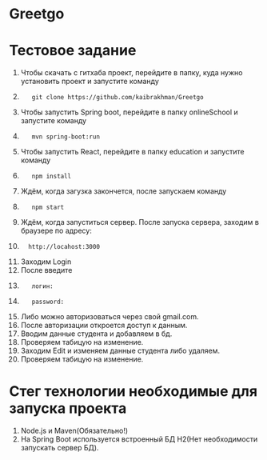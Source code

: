 # Greetgo
# Тестовое задание
1. Чтобы скачать с гитхаба проект, перейдите в папку, куда нужно установить проект и запуcтите команду  
2.        git clone https://github.com/kaibrakhman/Greetgo
3. Чтобы запустить Spring boot, перейдите в папку onlineSchool и запустите команду 
4.        mvn spring-boot:run
5. Чтобы запустить React, перейдите в папку education и запустите команду 
6.        npm install
7. Ждём, когда загузка закончется, после запускаем команду 
9.        npm start
10. Ждём, когда запуститься сервер. После запуска сервера, заходим в браузере по адресу: 
11.       http://locahost:3000
12. Заходим Login
13. После введите 
14.        логин: 
15.        password: 
16. Либо можно авторизоваться через свой gmail.com.
17. После авторизации откроется доступ к данным.
18. Вводим данные студента и добавляем в бд.
19. Проверяем табицую на изменение.
20. Заходим Edit и изменяем данные студента либо удаляем.
21. Проверяем табицую на изменение.
# Стег технологии необходимые для запуска проекта
1. Node.js и Maven(Обязательно!)
2. На Spring Boot используется встроенный БД H2(Нет необходимости запускать сервер БД).

